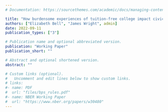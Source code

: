 ```yaml
---
# Documentation: https://sourcethemes.com/academic/docs/managing-content/

title: "How burdensome experiences of tuition-free college impact civic participation and trust in government"
authors: ["Elizabeth Bell", "James Wright", admin]
date: 2022-09-11
publication_types: ["3"]

# Publication name and optional abbreviated version.
publication: "Working Paper"
publication_short: ""

# Abstract and optional shortened version.
abstract: ""

# Custom links (optional).
#   Uncomment and edit lines below to show custom links.
# links:
#- name: PDF
#  url: "files/bps_rules.pdf"
#- name: NBER Working Paper
#  url: "https://www.nber.org/papers/w30480"
---
```

